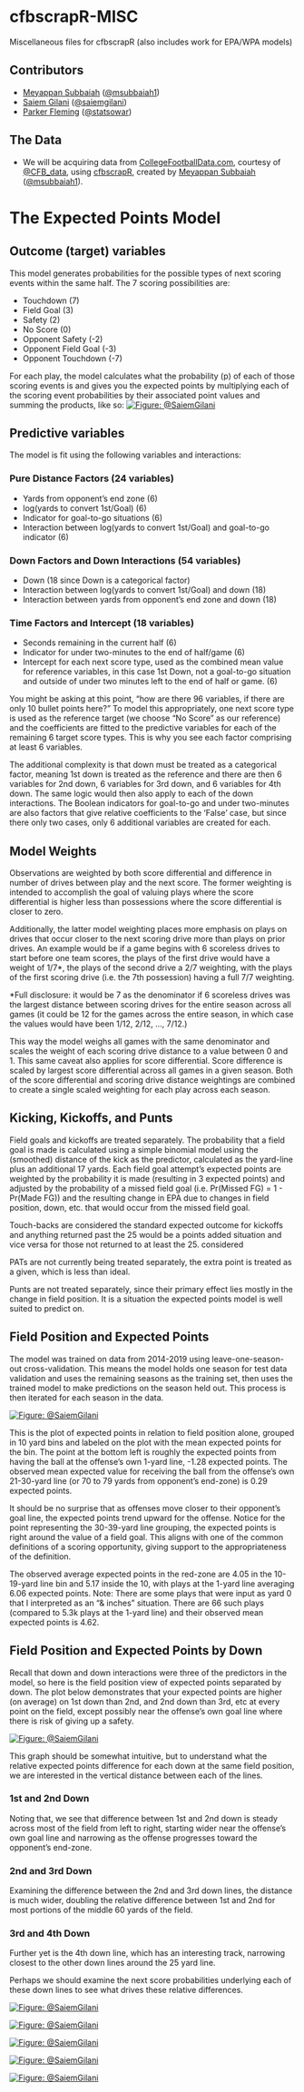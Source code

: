 # cfbscrapR-MISC
Miscellaneous files for cfbscrapR (also includes work for EPA/WPA models)
## Contributors 
- [Meyappan Subbaiah](https://github.com/meysubb "Meyappan's GitHub") ([@msubbaiah1](https://twitter.com/msubbaiah1?s=20 "Meyappan's Twitter"))
- [Saiem Gilani](https://github.com/saiemgilani "Saiem's GitHub") ([@saiemgilani](https://twitter.com/SaiemGilani?s=20 "Saiem's Twitter"))
- [Parker Fleming](https://github.com/spfleming "Parker's GitHub") ([@statsowar](https://twitter.com/statsowar?s=20 "Parker's Twitter"))
## The Data
- We will be acquiring data from [CollegeFootballData.com](https://collegefootballdata.com/ "CollegeFootballData.com"), courtesy of [@CFB_data](https://twitter.com/cfb_data "CollegeFootballData.com's Twitter"), using [cfbscrapR](https://github.com/meysubb/cfbscrapR "cfbscrapR GitHub repository"), created by [Meyappan Subbaiah](https://github.com/meysubb "Meyappan's GitHub") ([@msubbaiah1](https://twitter.com/msubbaiah1?s=20 "Meyappan's Twitter")).

# The Expected Points Model
## Outcome (target) variables
 This model generates probabilities for the possible types of next scoring events within the same half. The 7 scoring possibilities are:

- Touchdown (7)
- Field Goal (3)
- Safety (2)
- No Score (0)
- Opponent Safety (-2)
- Opponent Field Goal (-3)
- Opponent Touchdown (-7)
  
 For each play, the model calculates what the probability (p) of each of those scoring events is and gives you the expected points by multiplying each of the scoring event probabilities by their associated point values and summing the products, like so:
<a href="https://imgur.com/sJTs6j6"><img src="https://i.imgur.com/sJTs6j6.png" title="Figure: @SaiemGilani" /></a>

## Predictive variables

The model is fit using the following variables and interactions:

### Pure Distance Factors (24 variables)

- Yards from opponent’s end zone (6)
- log(yards to convert 1st/Goal) (6)
- Indicator for goal-to-go situations (6)
- Interaction between log(yards to convert 1st/Goal) and goal-to-go indicator (6)

### Down Factors and Down Interactions (54 variables)

- Down (18 since Down is a categorical factor)
- Interaction between log(yards to convert 1st/Goal) and down (18)
- Interaction between yards from opponent’s end zone and down (18)

### Time Factors and Intercept (18 variables)

- Seconds remaining in the current half (6)
- Indicator for under two-minutes to the end of half/game (6)
- Intercept for each next score type, used as the combined mean value for reference variables, in this case 1st Down, not a goal-to-go situation and outside of under two minutes left to the end of half or game. (6)

You might be asking at this point, “how are there 96 variables, if there are only 10 bullet points here?” To model this appropriately, one next score type is used as the reference target (we choose “No Score” as our reference) and the coefficients are fitted to the predictive variables for each of the remaining 6 target score types. This is why you see each factor comprising at least 6 variables. 

The additional complexity is that down must be treated as a categorical factor, meaning 1st down is treated as the reference and there are then 6 variables for 2nd down, 6 variables for 3rd down, and 6 variables for 4th down. The same logic would then also apply to each of the down interactions. The Boolean indicators for goal-to-go and under two-minutes are also factors that give relative coefficients to the ‘False’ case, but since there only two cases, only 6 additional variables are created for each. 

## Model Weights

Observations are weighted by both score differential and difference in number of drives between play and the next score. The former weighting is intended to accomplish the goal of valuing plays where the score differential is higher less than possessions where the score differential is closer to zero. 

Additionally, the latter model weighting places more emphasis on plays on drives that occur closer to the next scoring drive more than plays on prior drives. An example would be if a game begins with 6 scoreless drives to start before one team scores, the plays of the first drive would have a weight of 1/7*, the plays of the second drive a 2/7 weighting, with the plays of the first scoring drive (i.e. the 7th possession) having a full 7/7 weighting. 

*Full disclosure: it would be 7 as the denominator if 6 scoreless drives was the largest distance between scoring drives for the entire season across all games (it could be 12 for the games across the entire season, in which case the values would have been 1/12, 2/12, ..., 7/12.) 

This way the model weighs all games with the same denominator and scales the weight of each scoring drive distance to a value between 0 and 1. This same caveat also applies for score differential. Score difference is scaled by largest score differential across all games in a given season. Both of the score differential and scoring drive distance weightings are combined to create a single scaled weighting for each play across each season.

## Kicking, Kickoffs, and Punts

Field goals and kickoffs are treated separately. The probability that a field goal is made is calculated using a simple binomial model using the (smoothed) distance of the kick as the predictor, calculated as the yard-line plus an additional 17 yards. Each field goal attempt’s expected points are weighted by the probability it is made (resulting in 3 expected points) and adjusted by the probability of a missed field goal (i.e. Pr(Missed FG) = 1 - Pr(Made FG)) and the resulting change in EPA due to changes in field position, down, etc. that would occur from the missed field goal. 

Touch-backs are considered the standard expected outcome for kickoffs and anything returned past the 25 would be a points added situation and vice versa for those not returned to at least the 25. considered

PATs are not currently being treated separately, the extra point is treated as a given, which is less than ideal. 

Punts are not treated separately, since their primary effect lies mostly in the change in field position. It is a situation the expected points model is well suited to predict on. 

## Field Position and Expected Points

The model was trained on data from 2014-2019 using leave-one-season-out cross-validation. This means the model holds one season for test data validation and uses the remaining seasons as the training set, then uses the trained model to make predictions on the season held out. This process is then iterated for each season in the data.

<a href="https://imgur.com/g5rSRUX"><img src="https://i.imgur.com/g5rSRUX.png"  title="Figure: @SaiemGilani" /></a>

This is the plot of  expected points in relation to field position alone, grouped in 10 yard bins and labeled on the plot with the mean expected points for the bin. The point at the bottom left is roughly the expected points from having the ball at the offense’s own 1-yard line, -1.28 expected points. The observed mean expected value for receiving the ball from the offense’s own 21-30-yard line (or 70 to 79 yards from opponent’s end-zone) is 0.29 expected points.  

It should be no surprise that as offenses move closer to their opponent’s goal line, the expected points trend upward for the offense. Notice for the point representing the 30-39-yard line grouping, the expected points is right around the value of a field goal. This aligns with one of the common definitions of a scoring opportunity, giving support to the appropriateness of the definition.  

The observed average expected points in the red-zone are 4.05 in the 10-19-yard line bin and 5.17 inside the 10, with plays at the 1-yard line averaging 6.06 expected points. Note: There are some plays that were input as yard 0 that I interpreted as an “& inches” situation. There are 66 such plays (compared to 5.3k plays at the 1-yard line) and their observed mean expected points is 4.62.

## Field Position and Expected Points by Down

Recall that down and down interactions were three of the predictors in the model, so here is the field position view of expected points separated by down. The plot below demonstrates that your expected points are higher (on average) on 1st down than 2nd, and 2nd down than 3rd, etc at every point on the field, except possibly near the offense’s own goal line where there is risk of giving up a safety.

<a href="https://imgur.com/S7etCxQ"><img src="https://i.imgur.com/S7etCxQ.png" title="Figure: @SaiemGilani" /></a>

This graph should be somewhat intuitive, but to understand what the relative expected points difference for each down at the same field position, we are interested in the vertical distance between each of the lines. 

### 1st and 2nd Down

Noting that, we see that difference between 1st and 2nd down is steady across most of the field from left to right, starting wider near the offense’s own goal line and narrowing as the offense progresses toward the opponent’s end-zone. 

### 2nd and 3rd Down

Examining the difference between the 2nd and 3rd down lines, the distance is much wider, doubling the relative difference between 1st and 2nd for most portions of the middle 60 yards of the field. 

### 3rd and 4th Down

Further yet is the 4th down line, which has an interesting track, narrowing closest to the other down lines around the 25 yard line. 

Perhaps we should examine the next score probabilities underlying each of these down lines to see what drives these relative differences. 

<a href="https://imgur.com/bo9t1yp"><img src="https://i.imgur.com/bo9t1yp.png" title="Figure: @SaiemGilani" /></a>

<a href="https://imgur.com/aBEWDtx"><img src="https://i.imgur.com/aBEWDtx.png" title="Figure: @SaiemGilani" /></a>

<a href="https://imgur.com/EARlj5x"><img src="https://i.imgur.com/EARlj5x.png" title="Figure: @SaiemGilani" /></a>

<a href="https://imgur.com/7Ow4Xk3"><img src="https://i.imgur.com/7Ow4Xk3.png" title="Figure: @SaiemGilani" /></a>

<a href="https://imgur.com/MSkGOBY"><img src="https://i.imgur.com/MSkGOBY.png" title="Figure: @SaiemGilani" /></a>
